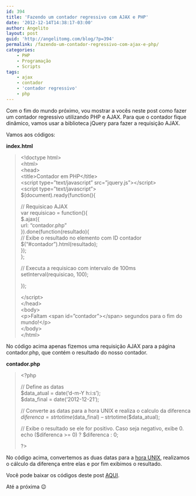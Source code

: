 ```yaml
---
id: 394
title: 'Fazendo um contador regressivo com AJAX e PHP'
date: '2012-12-14T14:38:17-03:00'
author: Angelito
layout: post
guid: 'http://angelitomg.com/blog/?p=394'
permalink: /fazendo-um-contador-regressivo-com-ajax-e-php/
categories:
    - PHP
    - Programação
    - Scripts
tags:
    - ajax
    - contador
    - 'contador regressivo'
    - php
---
```


Com o fim do mundo próximo, vou mostrar a vocês neste post como fazer um contador regressivo utilizando PHP e AJAX. Para que o contador fique dinâmico, vamos usar a biblioteca jQuery para fazer a requisição AJAX.

Vamos aos códigos:

**index.html**

> &lt;!doctype html&gt;  
> &lt;html&gt;  
> &lt;head&gt;  
> &lt;title&gt;Contador em PHP&lt;/title&gt;  
> &lt;script type=”text/javascript” src=”jquery.js”&gt;&lt;/script&gt;  
> &lt;script type=”text/javascript”&gt;  
> $(document).ready(function(){
> 
> // Requisicao AJAX  
> var requisicao = function(){  
> $.ajax({  
> url: “contador.php”  
> }).done(function(resultado){  
> // Exibe o resultado no elemento com ID contador  
> $(“#contador”).html(resultado);  
> });  
> };
> 
> // Executa a requisicao com intervalo de 100ms  
> setInterval(requisicao, 100);
> 
> });
> 
> &lt;/script&gt;  
> &lt;/head&gt;  
> &lt;body&gt;  
> &lt;p&gt;Faltam &lt;span id=”contador”&gt;&lt;/span&gt; segundos para o fim do mundo!&lt;/p&gt;  
> &lt;/body&gt;  
> &lt;/html&gt;

No código acima apenas fizemos uma requisição AJAX para a página contador.php, que contém o resultado do nosso contador.

**contador.php**

> &lt;?php
> 
> // Define as datas  
> $data\_atual = date(‘d-m-Y h:i:s’);  
> $data\_final = date(‘2012-12-21’);
> 
> // Converte as datas para a hora UNIX e realiza o calculo da diferenca  
> $diferenca = strtotime($data\_final) – strtotime($data\_atual);
> 
> // Exibe o resultado se ele for positivo. Caso seja negativo, exibe 0.  
> echo ($diferenca &gt;= 0) ? $diferenca : 0;
> 
> ?&gt;

No código acima, convertemos as duas datas para a [hora UNIX](http://angelitomg.com/blog/a-hora-unix/ "A Hora UNIX"), realizamos o cálculo da diferença entre elas e por fim exibimos o resultado.

Você pode baixar os códigos deste post [AQUI](https://angelitomg.github.io/downloads/contador_regressivo.zip).

Até a próxima 😉
